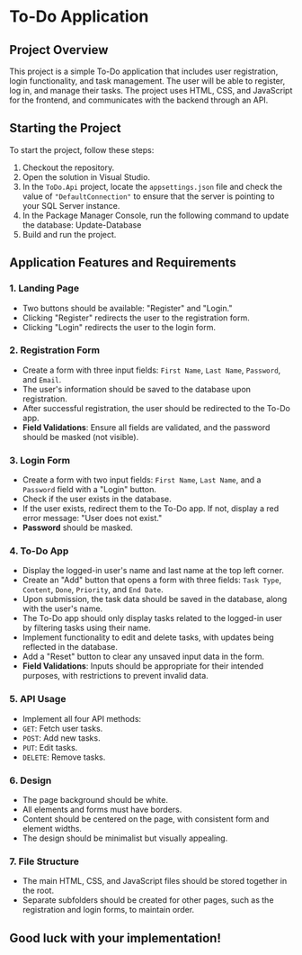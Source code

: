 # To-Do Application

## Project Overview

This project is a simple To-Do application that includes user registration, login functionality, and task management. The user will be able to register, log in, and manage their tasks. The project uses HTML, CSS, and JavaScript for the frontend, and communicates with the backend through an API.

## Starting the Project

To start the project, follow these steps:

1. Checkout the repository.
2. Open the solution in Visual Studio.
3. In the `ToDo.Api` project, locate the `appsettings.json` file and check the value of `"DefaultConnection"` to ensure that the server is pointing to your SQL Server instance.
4. In the Package Manager Console, run the following command to update the database: Update-Database
5. Build and run the project.





## Application Features and Requirements

### 1. Landing Page
- Two buttons should be available: "Register" and "Login."
- Clicking "Register" redirects the user to the registration form.
- Clicking "Login" redirects the user to the login form.

### 2. Registration Form
- Create a form with three input fields: `First Name`, `Last Name`, `Password`, and `Email`.
- The user's information should be saved to the database upon registration.
- After successful registration, the user should be redirected to the To-Do app.
- **Field Validations**: Ensure all fields are validated, and the password should be masked (not visible).

### 3. Login Form
- Create a form with two input fields: `First Name`, `Last Name`, and a `Password` field with a "Login" button.
- Check if the user exists in the database.
- If the user exists, redirect them to the To-Do app. If not, display a red error message: "User does not exist."
- **Password** should be masked.

### 4. To-Do App
- Display the logged-in user's name and last name at the top left corner.
- Create an "Add" button that opens a form with three fields: `Task Type`, `Content`, `Done`, `Priority`, and `End Date`.
- Upon submission, the task data should be saved in the database, along with the user's name.
- The To-Do app should only display tasks related to the logged-in user by filtering tasks using their name.
- Implement functionality to edit and delete tasks, with updates being reflected in the database.
- Add a "Reset" button to clear any unsaved input data in the form.
- **Field Validations**: Inputs should be appropriate for their intended purposes, with restrictions to prevent invalid data.

### 5. API Usage
- Implement all four API methods:
- `GET`: Fetch user tasks.
- `POST`: Add new tasks.
- `PUT`: Edit tasks.
- `DELETE`: Remove tasks.

### 6. Design
- The page background should be white.
- All elements and forms must have borders.
- Content should be centered on the page, with consistent form and element widths.
- The design should be minimalist but visually appealing.

### 7. File Structure
- The main HTML, CSS, and JavaScript files should be stored together in the root.
- Separate subfolders should be created for other pages, such as the registration and login forms, to maintain order.

	
## Good luck with your implementation!